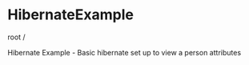 HibernateExample
================

root / 

Hibernate Example - Basic hibernate set up to view a person attributes


